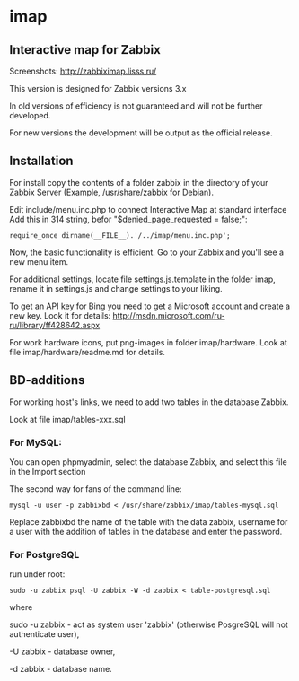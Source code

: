 # imap
## Interactive map for Zabbix

Screenshots: http://zabbiximap.lisss.ru/

This version is designed for Zabbix versions 3.x

In old versions of efficiency is not guaranteed and will not be further developed.

For new versions the development will be output as the official release.


## Installation

For install copy the contents of a folder zabbix in the directory of your Zabbix Server (Example, /usr/share/zabbix for Debian).

Edit include/menu.inc.php to connect Interactive Map at standard interface
Add this in 314 string, befor "$denied_page_requested = false;":

	require_once dirname(__FILE__).'/../imap/menu.inc.php';

Now, the basic functionality is efficient. Go to your Zabbix and you'll see a new menu item.

For additional settings, locate file settings.js.template in the folder imap, rename it in settings.js and change settings to your liking.

To get an API key for Bing you need to get a Microsoft account and create a new key. Look it for details: http://msdn.microsoft.com/ru-ru/library/ff428642.aspx

For work hardware icons, put png-images in folder imap/hardware. Look at file imap/hardware/readme.md for details.


## BD-additions

For working host's links, we need to add two tables in the database Zabbix.

Look at file imap/tables-xxx.sql

### For MySQL:

You can open phpmyadmin, select the database Zabbix, and select this file in the Import section

The second way for fans of the command line:

`mysql -u user -p zabbixbd < /usr/share/zabbix/imap/tables-mysql.sql`

Replace zabbixbd the name of the table with the data zabbix, username for a user with the addition of tables in the database and enter the password.


### For PostgreSQL 

run under root:

`sudo -u zabbix psql -U zabbix -W -d zabbix < table-postgresql.sql`

where

sudo -u zabbix - act as system user 'zabbix' (otherwise PosgreSQL will not authenticate user),

-U zabbix - database owner,

-d zabbix - database name.
